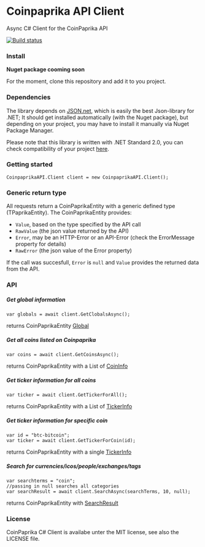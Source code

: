 # Coinpaprika API Client
Async C# Client for the CoinPaprika API

[![Build status](https://ci.appveyor.com/api/projects/status/ot4gk0t8rg1apxac/branch/master?svg=true)](https://ci.appveyor.com/project/MSiccDev/coinpaprikaapi/branch/master) 


### Install

**Nuget package cooming soon**

For the moment, clone this repository and add it to you project.

### Dependencies
The library depends on [JSON.net](https://www.nuget.org/packages/Newtonsoft.Json), which is easily the best Json-library for .NET; It should get installed automatically (with the Nuget package), but depending on your project, you may have to install it manually via Nuget Package Manager. 

Please note that this library is written with .NET Standard 2.0, you can check compatibility of your project [here](https://docs.microsoft.com/en-us/dotnet/standard/net-standard#net-implementation-support).


### Getting started
```
CoinpaprikaAPI.Client client = new CoinpaprikaAPI.Client();
```

### Generic return type
All requests return a CoinPaprikaEntity with a generic defined type (TPaprikaEntity). The CoinPaprikaEntity provides:
+ `Value`, based on the type specified by the API call
+ `RawValue` (the json value returned by the API)
+ `Error`, may be an HTTP-Error or an API-Error (check the ErrorMessage property for details)
+ `RawError` (the json value of the Error property)

If the call was succesfull, `Error` is `null` and `Value` provides the returned data from the API.

### API

##### Get global information
```
var globals = await client.GetClobalsAsync();
```
returns CoinPaprikaEntity [Global](https://github.com/MSiccDev/CoinpaprikaAPI/blob/master/CoinpaprikaAPI/Entity/Global.cs)

##### Get all coins listed on Coinpaprika
```
var coins = await client.GetCoinsAsync();
```
returns CoinPaprikaEntity with a List of [CoinInfo](https://github.com/MSiccDev/CoinpaprikaAPI/blob/master/CoinpaprikaAPI/Entity/CoinInfo.cs)

##### Get ticker information for all coins
```
var ticker = await client.GetTickerForAll();
```
returns CoinPaprikaEntity with a List of [TickerInfo](https://github.com/MSiccDev/CoinpaprikaAPI/blob/master/CoinpaprikaAPI/Entity/TickerInfo.cs)

##### Get ticker information for specific coin
```
var id = "btc-bitcoin";
var ticker = await client.GetTickerForCoin(id);
```
returns CoinPaprikaEntity with a single [TickerInfo](https://github.com/MSiccDev/CoinpaprikaAPI/blob/master/CoinpaprikaAPI/Entity/TickerInfo.cs)

##### Search for currencies/icos/people/exchanges/tags
```
var searchterms = "coin";
//passing in null searches all categories
var searchResult = await client.SearchAsync(searchTerms, 10, null);
```
returns CoinPaprikaEntity with [SearchResult](https://github.com/MSiccDev/CoinpaprikaAPI/blob/master/CoinpaprikaAPI/Entity/SearchResult.cs)

### License
CoinPaprika C# Client is availabe unter the MIT license, see also the LICENSE file.

